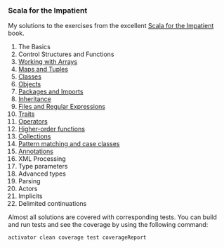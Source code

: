 ### Scala for the Impatient
My solutions to the exercises from the excellent [Scala for the Impatient](https://www.lightbend.com/resources/e-book/scala-for-the-impatient) book.

1. The Basics
2. Control Structures and Functions
3. [Working with Arrays](src/main/scala/Chapter03.scala)
4. [Maps and Tuples](src/main/scala/Chapter04.scala)
5. [Classes](src/main/scala/Chapter05.scala)
6. [Objects](src/main/scala/Chapter06.scala)
7. [Packages and Imports](src/main/scala/Chapter07.scala)
8. [Inheritance](src/main/scala/Chapter08.scala)
9. [Files and Regular Expressions](src/main/scala/Chapter09.scala)
10. [Traits](src/main/scala/Chapter10.scala)
11. [Operators](src/main/scala/Chapter11.scala)
12. [Higher-order functions](src/main/scala/Chapter12.scala)
13. [Collections](src/main/scala/Chapter13.scala)
14. [Pattern matching and case classes](src/main/scala/Chapter14.scala)
15. [Annotations](src/main/scala/Chapter15.scala)
16. XML Processing
17. Type parameters
18. Advanced types
19. Parsing
20. Actors
21. Implicits
22. Delimited continuations

Almost all solutions are covered with corresponding tests.
You can build and run tests and see the coverage by using the following command:

```bash
activator clean coverage test coverageReport
```
